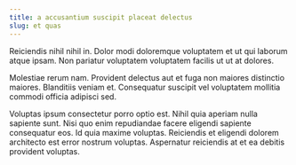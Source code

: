 ```yaml
---
title: a accusantium suscipit placeat delectus
slug: et quas
---
```


Reiciendis nihil nihil in. Dolor modi doloremque voluptatem et ut qui laborum atque ipsam. Non pariatur voluptatem voluptatem facilis ut ut at dolores.

Molestiae rerum nam. Provident delectus aut et fuga non maiores distinctio maiores. Blanditiis veniam et. Consequatur suscipit vel voluptatem mollitia commodi officia adipisci sed.

Voluptas ipsum consectetur porro optio est. Nihil quia aperiam nulla sapiente sunt. Nisi quo enim repudiandae facere eligendi sapiente consequatur eos. Id quia maxime voluptas. Reiciendis et eligendi dolorem architecto est error nostrum voluptas. Aspernatur reiciendis at et ea debitis provident voluptas.
